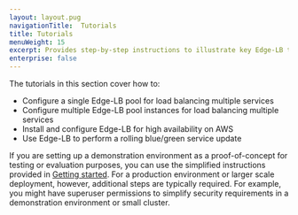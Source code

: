```yaml
---
layout: layout.pug
navigationTitle:  Tutorials
title: Tutorials
menuWeight: 15
excerpt: Provides step-by-step instructions to illustrate key Edge-LB tasks
enterprise: false
---
```


The tutorials in this section cover how to:
<!--- how to prepare a service account and install Edge-LB for secure load balancing -->
- Configure a single Edge-LB pool for load balancing multiple services
- Configure multiple Edge-LB pool instances for load balancing multiple services
- Install and configure Edge-LB for high availability on AWS
- Use Edge-LB to perform a rolling blue/green service update
<!-- - how to configure Edge-LB for connecting to Kubernetes -->

If you are setting up a demonstration environment as a proof-of-concept for testing or evaluation purposes, you can use the simplified instructions provided in [Getting started](/mesosphere/dcos/services/edge-lb/1.7/getting-started). For a production environment or larger scale deployment, however, additional steps are typically required. For example, you might have superuser permissions to simplify security requirements in a demonstration environment or small cluster.
